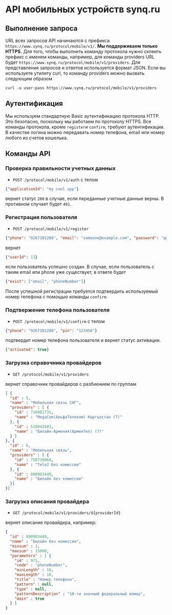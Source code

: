 API мобильных устройств synq.ru
=========

Выполнение запроса
---------
URL всех запросов API начинаются с префикса `https://www.synq.ru/protocol/mobile/v1/`. **Мы поддерживаем только HTTPS.**
Для того, чтобы выполнить команду протокола нужно склеить префикс с именем команды, например, для команды providers URL будет `https://www.synq.ru/protocol/mobile/v1/providers`.
Для представления запросов и ответов используется формат JSON.
Если вы используете утилиту curl, то команду providers можно вызвать следующим образом
```shell
curl -u user:pass https://www.synq.ru/protocol/mobile/v1/providers
```

Аутентификация
---------

Мы используем стандартную Basic аутентификацию протокола HTTP. Это безопасно, поскольку мы работаем по протоколу HTTPS.
Все команды протокола, кроме `register`и `confirm`, требуют аутентификации. В качестве логина можно передавать 
номер телефона, email или номер любого из счетов кошелька.

Команды API
---------

### Проверка правильности учетных данных
* `POST /protocol/mobile/v1/auth`
с телом

```json
{"applicationId": "my cool app"}
```
вернет статус `200` в случае, если переданные учетные данные верны. В противном случает будет `401`.

### Регистрация пользователя
* `POST /protocol/mobile/v1/register`

```json
{"phone": "9267101280", "email": "someone@example.com", "password": "p@$$w0rd"}
```
вернет
```json
{"userId": 13}
```
если пользователь успешно создан.
В случае, если пользователь с таким email или phone уже существует, в ответе будет

```json
{"exist": ["email", "phoneNumber"]}
```

После успешной регистрации требуется подтвердить используемый номер телефона с помощью команды `confirm`.

### Подтвержение телефона пользователя
* `POST /protocol/mobile/v1/confirm`
с телом

```json
{"phone": "9267101280", "pin": "123456"}
```
подтвердит номер телефона пользователя и вернет статус активации.

```json
{"activated": true}
```


### Загрузка справочника провайдеров

* `GET /protocol/mobile/v1/providers`

вернет справочник провайдеров с разбиением по группам

```json
[ {
  "id" : 5,
  "name" : "Мобильная связь СНГ",
  "providers" : [ {
    "id" : 710881731,
    "name" : "MegaCom(АльфаТелеком) Кыргызстан (7)"
  }, {
    "id" : 518042683,
    "name" : "Билайн-Армения(АрменТел) (7)"
  } ]
}, {
  "id" : 6,
  "name" : "Мобильная связь",
  "providers" : [ {
    "id" : 750739964,
    "name" : "Tele2 без комиссии"
  }, {
    "id" : 890983449,
    "name" : "Билайн без комиссии"
  }]
}]
```

### Загрузка описания провайдера

* `GET /protocol/mobile/v1/providers/${providerId}`

вернет описание провайдера, например:

```json
{
  "id" : 890983449,
  "name" : "Билайн без комиссии",
  "minsum" : 2,
  "maxsum" : 15000,
  "parameters" : [ {
    "id" : 971,
    "code" : "phoneNumber",
    "minLength" : 10,
    "maxLength" : 10,
    "title" : "Номер телефона",
    "pattern" : null,
    "type" : null,
    "patternDescription" : "10-ти значный федеральный номер",
    "main" : true
  } ]
}
```
